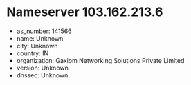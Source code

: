 # Nameserver 103.162.213.6

* as_number: 141566
* name: Unknown
* city: Unknown
* country: IN
* organization: Gaxiom Networking Solutions Private Limited
* version: Unknown
* dnssec: Unknown
